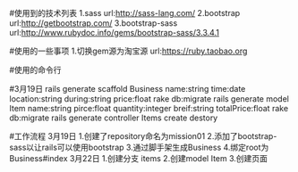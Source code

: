 #使用到的技术列表
1.sass
url:http://sass-lang.com/
2.bootstrap
url:http://getbootstrap.com/
3.bootstrap-sass
url:http://www.rubydoc.info/gems/bootstrap-sass/3.3.4.1


#使用的一些事项
1.切换gem源为淘宝源
url:https://ruby.taobao.org



#使用的命令行

#3月19日
rails generate scaffold Business name:string time:date location:string during:string price:float
rake db:migrate
rails generate model Item name:string  pirce:float  quantity:integer  breif:string  totalPrice:float
rake db:migrate
rails generate controller Items create destory






#工作流程
3月19日
1.创建了repository命名为mission01
2.添加了bootstrap-sass以让rails可以使用bootstrap
3.通过脚手架生成Business
4.绑定root为Business#index
3月22日
1.创建分支 items
2.创建model Item
3.创建页面